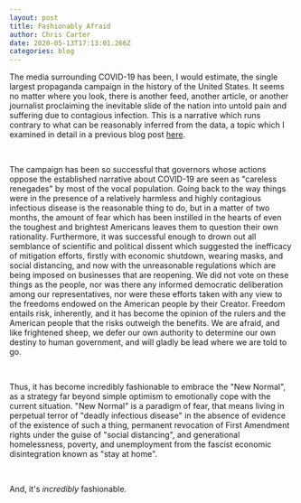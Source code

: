```yaml
---
layout: post
title: Fashionably Afraid
author: Chris Carter
date: 2020-05-13T17:13:01.266Z
categories: blog
---
```

The media surrounding COVID-19 has been, I would estimate, the single largest propaganda campaign in the history of the United States. It seems no matter where you look, there is another feed, another article, or another journalist proclaiming the inevitable slide of the nation into untold pain and suffering due to contagious infection. This is a narrative which runs contrary to what can be reasonably inferred from the data, a topic which I examined in detail in a previous blog post [here](https://chrisevancarter.com/blog/2020/04/28/causal-relationships). 

<br> 

The campaign has been so successful that governors whose actions oppose the established narrative about COVID-19 are seen as "careless renegades" by most of the vocal population. Going back to the way things were in the presence of a relatively harmless and highly contagious infectious disease is the reasonable thing to do, but in a matter of two months, the amount of fear which has been instilled in the hearts of even the toughest and brightest Americans leaves them to question their own rationality. Furthermore, it was successful enough to drown out all semblance of scientific and political dissent which suggested the inefficacy of mitigation efforts, firstly with economic shutdown, wearing masks, and social distancing, and now with the unreasonable regulations which are being imposed on businesses that are reopening. We did not vote on these things as the people, nor was there any informed democratic deliberation among our representatives, nor were these efforts taken with any view to the freedoms endowed on the American people by their Creator. Freedom entails risk, inherently, and it has become the opinion of the rulers and the American people that the risks outweigh the benefits. We are afraid, and like frightened sheep, we defer our own authority to determine our own destiny to human government, and will gladly be lead where we are told to go.

<br>

Thus, it has become incredibly fashionable to embrace the "New Normal", as a strategy far beyond simple optimism to emotionally cope with the current situation. "New Normal" is a paradigm of fear, that means living in perpetual terror of "deadly infectious disease" in the absence of evidence of the existence of such a thing, permanent revocation of First Amendment rights under the guise of "social distancing", and generational homelessness, poverty, and unemployment from the fascist economic disintegration known as "stay at home".

<br>

And, it's *incredibly* fashionable.
